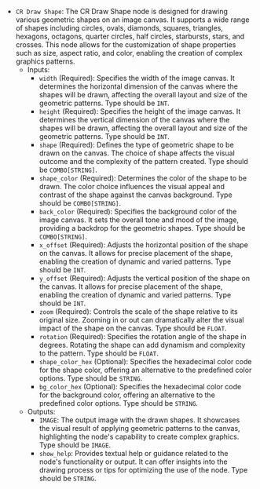 - `CR Draw Shape`: The CR Draw Shape node is designed for drawing various geometric shapes on an image canvas. It supports a wide range of shapes including circles, ovals, diamonds, squares, triangles, hexagons, octagons, quarter circles, half circles, starbursts, stars, and crosses. This node allows for the customization of shape properties such as size, aspect ratio, and color, enabling the creation of complex graphics patterns.
    - Inputs:
        - `width` (Required): Specifies the width of the image canvas. It determines the horizontal dimension of the canvas where the shapes will be drawn, affecting the overall layout and size of the geometric patterns. Type should be `INT`.
        - `height` (Required): Specifies the height of the image canvas. It determines the vertical dimension of the canvas where the shapes will be drawn, affecting the overall layout and size of the geometric patterns. Type should be `INT`.
        - `shape` (Required): Defines the type of geometric shape to be drawn on the canvas. The choice of shape affects the visual outcome and the complexity of the pattern created. Type should be `COMBO[STRING]`.
        - `shape_color` (Required): Determines the color of the shape to be drawn. The color choice influences the visual appeal and contrast of the shape against the canvas background. Type should be `COMBO[STRING]`.
        - `back_color` (Required): Specifies the background color of the image canvas. It sets the overall tone and mood of the image, providing a backdrop for the geometric shapes. Type should be `COMBO[STRING]`.
        - `x_offset` (Required): Adjusts the horizontal position of the shape on the canvas. It allows for precise placement of the shape, enabling the creation of dynamic and varied patterns. Type should be `INT`.
        - `y_offset` (Required): Adjusts the vertical position of the shape on the canvas. It allows for precise placement of the shape, enabling the creation of dynamic and varied patterns. Type should be `INT`.
        - `zoom` (Required): Controls the scale of the shape relative to its original size. Zooming in or out can dramatically alter the visual impact of the shape on the canvas. Type should be `FLOAT`.
        - `rotation` (Required): Specifies the rotation angle of the shape in degrees. Rotating the shape can add dynamism and complexity to the pattern. Type should be `FLOAT`.
        - `shape_color_hex` (Optional): Specifies the hexadecimal color code for the shape color, offering an alternative to the predefined color options. Type should be `STRING`.
        - `bg_color_hex` (Optional): Specifies the hexadecimal color code for the background color, offering an alternative to the predefined color options. Type should be `STRING`.
    - Outputs:
        - `IMAGE`: The output image with the drawn shapes. It showcases the visual result of applying geometric patterns to the canvas, highlighting the node's capability to create complex graphics. Type should be `IMAGE`.
        - `show_help`: Provides textual help or guidance related to the node's functionality or output. It can offer insights into the drawing process or tips for optimizing the use of the node. Type should be `STRING`.
